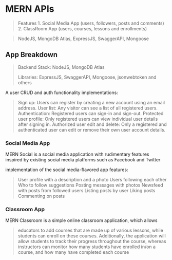 # MERN APIs
> Features
    1. Social Media App (users, followers, posts and comments)
    2. ClassRoom App (users, courses, lessons and enrollments) 

> NodeJS, MongoDB Atlas, ExpressJS, SwaggerAPI, Mongoose
## App Breakdown
> Backend Stack: NodeJS, MongoDB Atlas
> 
> Libraries: ExpressJS, SwaggerAPI, Mongoose, jsonwebtoken and others

A user CRUD and auth functionality implementations:
> Sign up: Users can register by creating a new account using an email address.
> User list: Any visitor can see a list of all registered users.
> Authentication: Registered users can sign-in and sign-out.
> Protected user profile: Only registered users can view individual user details after signing in.
> Authorized user edit and delete: Only a registered and authenticated user can edit or remove their own user account details.

### Social Media App
MERN Social is a social media application with rudimentary features inspired by existing social media platforms such as Facebook and Twitter

implementation of the social media-flavored  app features:
> User profile with a description and a photo
> Users following each other
> Who to follow suggestions
> Posting messages with photos
> Newsfeed with posts from followed users
> Listing posts by user
> Liking posts
> Commenting on posts

### Classroom App
MERN Classroom is a simple online classroom application, which allows 
> educators to add courses that are made up of various lessons, 
> while students can enroll on these courses. 
Additionally, the application will allow 
> students to track their progress throughout the course, 
> whereas instructors can monitor how many students have enrolled in/on a course, and 
> how many have completed each course
